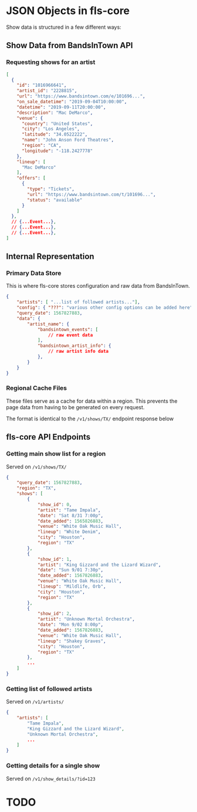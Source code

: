 JSON Objects in fls-core
========================

Show data is structured in a few different ways:

## Show Data from BandsInTown API

### Requesting shows for an artist

```json
[
  {
    "id": "1016966641",
    "artist_id": "2228815",
    "url": "https://www.bandsintown.com/e/101696...",
    "on_sale_datetime": "2019-09-04T10:00:00",
    "datetime": "2019-09-11T20:00:00",
    "description": "Mac DeMarco",
    "venue": {
      "country": "United States",
      "city": "Los Angeles",
      "latitude": "34.0522222",
      "name": "John Anson Ford Theatres",
      "region": "CA",
      "longitude": "-118.2427778"
    },
    "lineup": [
      "Mac DeMarco"
    ],
    "offers": [
      {
        "type": "Tickets",
        "url": "https://www.bandsintown.com/t/101696...",
        "status": "available"
      }
    ]
  },
  // {...Event...},
  // {...Event...},
  // {...Event...},
]

```

## Internal Representation

### Primary Data Store

This is where fls-core stores configuration and raw data from BandsInTown.

```json
{
    "artists": [ "...list of followed artists..."],
    "config": { "???": "various other config options can be added here"},
    "query_date": 1567827883,
    "data": {
        "artist_name": {
            "bandsintown_events": [
                // raw event data
            ],
            "bandsintown_artist_info": {
                // raw artist info data
            },
        }
    }
}
```

### Regional Cache Files

These files serve as a cache for data within a region. This prevents the page data from having to be generated on every request.

The format is identical to the `/v1/shows/TX/` endpoint response below

## fls-core API Endpoints

### Getting main show list for a region

Served on `/v1/shows/TX/`

```json
{
    "query_date": 1567827883,
    "region": "TX",
    "shows": [
        {
            "show_id": 0,
            "artist": "Tame Impala",
            "date": "Sat 8/31 7:00p",
            "date_added": 1565826883,
            "venue": "White Oak Music Hall",
            "lineup": "White Denim",
            "city": "Houston",
            "region": "TX"
        },
        {
            "show_id": 1,
            "artist": "King Gizzard and the Lizard Wizard",
            "date": "Sun 9/01 7:30p",
            "date_added": 1567826883,
            "venue": "White Oak Music Hall",
            "lineup": "Mildlife, Orb",
            "city": "Houston",
            "region": "TX"
        },
        {
            "show_id": 2,
            "artist": "Unknown Mortal Orchestra",
            "date": "Mon 9/02 8:00p",
            "date_added": 1567826883,
            "venue": "White Oak Music Hall",
            "lineup": "Shakey Graves",
            "city": "Houston",
            "region": "TX"
        },
        ...
    ]
}
```


### Getting list of followed artists

Served on `/v1/artists/`

```json
{
    "artists": [
        "Tame Impala",
        "King Gizzard and the Lizard Wizard",
        "Unknown Mortal Orchestra",
        ...
    ]
}

```


### Getting details for a single show

Served on `/v1/show_details/?id=123`

# TODO

